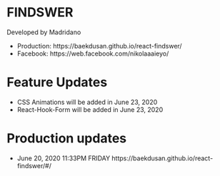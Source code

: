 # FINDSWER 
Developed by Madridano

<ul>
    <li>Production: https://baekdusan.github.io/react-findswer/</li>
    <li>Facebook: https://web.facebook.com/nikolaaaieyo/</li>
</ul>

<h1>Feature Updates</h1>
<ul>
    <li>CSS Animations will be added in June 23, 2020</li>
    <li>React-Hook-Form will be added in June 23, 2020</li>
</ul>

<h1>Production updates</h1>
<ul>
    <li>June 20, 2020 11:33PM FRIDAY https://baekdusan.github.io/react-findswer/#/</li>
</ul>

